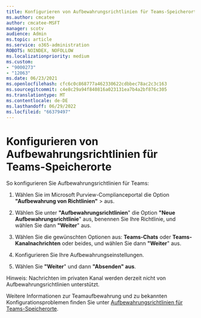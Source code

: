 ```yaml
---
title: Konfigurieren von Aufbewahrungsrichtlinien für Teams-Speicherorte
ms.author: cmcatee
author: cmcatee-MSFT
manager: scotv
audience: Admin
ms.topic: article
ms.service: o365-administration
ROBOTS: NOINDEX, NOFOLLOW
ms.localizationpriority: medium
ms.custom:
- "9000273"
- "12063"
ms.date: 06/23/2021
ms.openlocfilehash: cfc6c0c868777a462330622cdbbec78ac2c3c163
ms.sourcegitcommit: c4e8c29a94f840816a023131ea7b4a2bf876c305
ms.translationtype: MT
ms.contentlocale: de-DE
ms.lasthandoff: 06/29/2022
ms.locfileid: "66379497"
---
```

# <a name="configure-retention-policies-for-teams-locations"></a>Konfigurieren von Aufbewahrungsrichtlinien für Teams-Speicherorte

So konfigurieren Sie Aufbewahrungsrichtlinien für Teams:

1. Wählen Sie im Microsoft Purview-Complianceportal die Option **"Aufbewahrung von Richtlinien"** >  aus.

1. Wählen Sie unter **"Aufbewahrungsrichtlinien**" die Option **"Neue Aufbewahrungsrichtlinie**" aus, benennen Sie Ihre Richtlinie, und wählen Sie dann **"Weiter**" aus.

1. Wählen Sie die gewünschten Optionen aus: **Teams-Chats** oder **Teams-Kanalnachrichten** oder beides, und wählen Sie dann **"Weiter**" aus.

1. Konfigurieren Sie Ihre Aufbewahrungseinstellungen. 

1. Wählen Sie **"Weiter**" und dann **"Absenden" aus**.

Hinweis: Nachrichten im privaten Kanal werden derzeit nicht von Aufbewahrungsrichtlinien unterstützt.

Weitere Informationen zur Teamaufbewahrung und zu bekannten Konfigurationsproblemen finden Sie unter [Aufbewahrungsrichtlinien für Teams-Speicherorte](https://docs.microsoft.com/microsoft-365/compliance/create-retention-policies#retention-policy-for-teams-locations).

